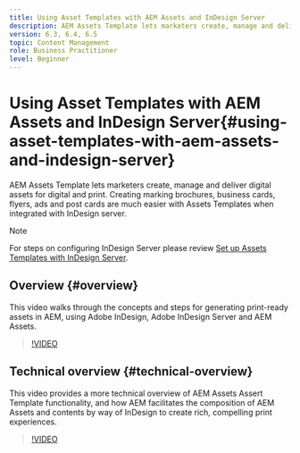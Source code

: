 ```yaml
---
title: Using Asset Templates with AEM Assets and InDesign Server
description: AEM Assets Template lets marketers create, manage and deliver digital assets for digital and print. Creating marking brochures, business cards, flyers, ads and post cards are much easier with Assets Templates when integrated with InDesign server.
version: 6.3, 6.4, 6.5
topic: Content Management
role: Business Practitioner
level: Beginner
---
```


# Using Asset Templates with AEM Assets and InDesign Server{#using-asset-templates-with-aem-assets-and-indesign-server}

AEM Assets Template lets marketers create, manage and deliver digital assets for digital and print. Creating marking brochures, business cards, flyers, ads and post cards are much easier with Assets Templates when integrated with InDesign server.

>[!NOTE]
>
>For steps on configuring InDesign Server please review [Set up Assets Templates with InDesign Server](asset-templates-technical-video-setup.md).

## Overview {#overview}

This video walks through the concepts and steps for generating print-ready assets in AEM, using Adobe InDesign, Adobe InDesign Server and AEM Assets.

>[!VIDEO](https://video.tv.adobe.com/v/25170?quality=12&learn=on)

## Technical overview {#technical-overview}

This video provides a more technical overview of AEM Assets Assert Template functionality, and how AEM facilitates the composition of AEM Assets and contents by way of InDesign to create rich, compelling print experiences.

>[!VIDEO](https://video.tv.adobe.com/v/17071/?quality=9&learn=on)